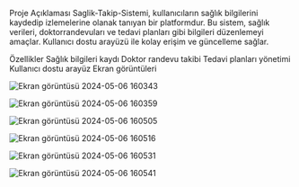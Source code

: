 




Proje Açıklaması
Saglik-Takip-Sistemi, kullanıcıların sağlık bilgilerini kaydedip izlemelerine olanak tanıyan bir platformdur. 
Bu sistem, sağlık verileri, doktorrandevuları ve tedavi planları gibi bilgileri düzenlemeyi amaçlar. 
Kullanıcı dostu arayüzü ile kolay erişim ve güncelleme sağlar.

Özellikler
Sağlık bilgileri kaydı
Doktor randevu takibi
Tedavi planları yönetimi
Kullanıcı dostu arayüz
Ekran görüntüleri


![Ekran görüntüsü 2024-05-06 160343](https://github.com/muratgull07/Saglik-Takip-Sistemi/assets/148050387/4441c0e4-40df-4b22-9735-43fa5e8adf4c)


![Ekran görüntüsü 2024-05-06 160359](https://github.com/muratgull07/Saglik-Takip-Sistemi/assets/148050387/62660507-dacf-4662-ad9f-80771f94a5b4)


![Ekran görüntüsü 2024-05-06 160505](https://github.com/muratgull07/Saglik-Takip-Sistemi/assets/148050387/0b4643b6-48bc-4746-ae4c-1149df0b9a88)


![Ekran görüntüsü 2024-05-06 160516](https://github.com/muratgull07/Saglik-Takip-Sistemi/assets/148050387/3c9f955e-be3e-4ac5-814f-c597d0aeff3f)


![Ekran görüntüsü 2024-05-06 160531](https://github.com/muratgull07/Saglik-Takip-Sistemi/assets/148050387/c9334f54-439d-48cd-88c1-2f573d8f8fdd)


![Ekran görüntüsü 2024-05-06 160541](https://github.com/muratgull07/Saglik-Takip-Sistemi/assets/148050387/367c7e09-acbe-4c75-a5bc-f92637919679)
